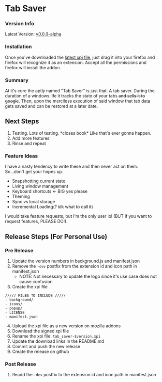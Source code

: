 # Tab Saver

### Version Info

Latest Version: [v0.0.0-alpha](https://github.com/Gnarwhal/TabSaver/raw/master/tab_saver-v0.0.0-alpha.xpi)

### Installation

Once you've downloaded the [latest xpi file](https://github.com/Gnarwhal/TabSaver/raw/master/tab_saver-v0.0.0-alpha.xpi),
just drag it into your firefox and firefox will recognize it as an extension. Accept all the permissions and firefox will install the addon. 

### Summary

At it's core the aptly named "Tab Saver" is just that. A tab saver. During the duration of a windows life it tracks
the state of your tabs ~~and sells it to google~~. Then, upon the merciless execution of said window
that tab data gets saved and can be restored at a later date. 

## Next Steps

1. Testing. Lots of testing. \*closes book\* Like that's ever gonna happen.
2. Add more features
3. Rinse and repeat

### Feature Ideas

I have a nasty tendency to write these and then never act on them. So...don't get your hopes up. 

- Snapshotting current state
- Living window management
- Keyboard shortcuts <- BIG yes please
- Theming
- Sync vs local storage
- Incremental Loading(? idk what to call it) 

I would take feature requests, but I'm the only user lol (BUT if you want to request features, PLEASE DO!).

## Release Steps (For Personal Use)

### Pre Release

1. Update the version numbers in background.js and manifest.json
2. Remove the `-dev` postfix from the extension id and icon path in manifest.json
	- NOTE: Not necessary to update the logo since it's use case does not cause confusion
3. Create the xpi file
```
///// FILES TO INCLUDE /////
- background/
- icons/
- popup/
- LICENSE
- manifest.json
```
4. Upload the xpi file as a new version on mozilla addons
5. Download the signed xpi file
6. Rename the xpi file: `tab_saver-$version.xpi`
7. Update the download links in the README.md
8. Commit and push the new release
9. Create the release on github

### Post Release

1. Readd the `-dev` postfix to the extension id and icon path in manifest.json